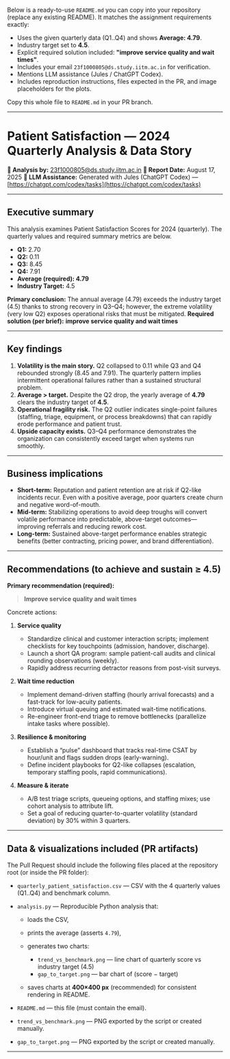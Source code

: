 Below is a ready-to-use `README.md` you can copy into your repository (replace any existing README). It matches the assignment requirements exactly:

* Uses the given quarterly data (Q1..Q4) and shows **Average: 4.79**.
* Industry target set to **4.5**.
* Explicit required solution included: **"improve service quality and wait times"**.
* Includes your email `23f1000805@ds.study.iitm.ac.in` for verification.
* Mentions LLM assistance (Jules / ChatGPT Codex).
* Includes reproduction instructions, files expected in the PR, and image placeholders for the plots.

Copy this whole file to `README.md` in your PR branch.

---

# Patient Satisfaction — 2024 Quarterly Analysis & Data Story

**📧 Analysis by:** [23f1000805@ds.study.iitm.ac.in](mailto:23f1000805@ds.study.iitm.ac.in)
**📅 Report Date:** August 17, 2025
**🤖 LLM Assistance:** Generated with Jules (ChatGPT Codex) — [https://chatgpt.com/codex/tasks](https://chatgpt.com/codex/tasks)

---

## Executive summary

This analysis examines Patient Satisfaction Scores for 2024 (quarterly). The quarterly values and required summary metrics are below.

* **Q1:** 2.70
* **Q2:** 0.11
* **Q3:** 8.45
* **Q4:** 7.91
* **Average (required): 4.79**
* **Industry Target:** 4.5

**Primary conclusion:** The annual average (4.79) exceeds the industry target (4.5) thanks to strong recovery in Q3–Q4; however, the extreme volatility (very low Q2) exposes operational risks that must be mitigated.
**Required solution (per brief):** **improve service quality and wait times**

---

## Key findings

1. **Volatility is the main story.** Q2 collapsed to 0.11 while Q3 and Q4 rebounded strongly (8.45 and 7.91). The quarterly pattern implies intermittent operational failures rather than a sustained structural problem.
2. **Average > target.** Despite the Q2 drop, the yearly average of **4.79** clears the industry target of **4.5**.
3. **Operational fragility risk.** The Q2 outlier indicates single-point failures (staffing, triage, equipment, or process breakdowns) that can rapidly erode performance and patient trust.
4. **Upside capacity exists.** Q3–Q4 performance demonstrates the organization can consistently exceed target when systems run smoothly.

---

## Business implications

* **Short-term:** Reputation and patient retention are at risk if Q2-like incidents recur. Even with a positive average, poor quarters create churn and negative word-of-mouth.
* **Mid-term:** Stabilizing operations to avoid deep troughs will convert volatile performance into predictable, above-target outcomes—improving referrals and reducing rework cost.
* **Long-term:** Sustained above-target performance enables strategic benefits (better contracting, pricing power, and brand differentiation).

---

## Recommendations (to achieve and sustain ≥ 4.5)

**Primary recommendation (required):**

> **Improve service quality and wait times**

Concrete actions:

1. **Service quality**

   * Standardize clinical and customer interaction scripts; implement checklists for key touchpoints (admission, handover, discharge).
   * Launch a short QA program: sample patient-call audits and clinical rounding observations (weekly).
   * Rapidly address recurring detractor reasons from post-visit surveys.

2. **Wait time reduction**

   * Implement demand-driven staffing (hourly arrival forecasts) and a fast-track for low-acuity patients.
   * Introduce virtual queuing and estimated wait-time notifications.
   * Re-engineer front-end triage to remove bottlenecks (parallelize intake tasks where possible).

3. **Resilience & monitoring**

   * Establish a “pulse” dashboard that tracks real-time CSAT by hour/unit and flags sudden drops (early-warning).
   * Define incident playbooks for Q2-like collapses (escalation, temporary staffing pools, rapid communications).

4. **Measure & iterate**

   * A/B test triage scripts, queueing options, and staffing mixes; use cohort analysis to attribute lift.
   * Set a goal of reducing quarter-to-quarter volatility (standard deviation) by 30% within 3 quarters.

---

## Data & visualizations included (PR artifacts)

The Pull Request should include the following files placed at the repository root (or inside the PR folder):

* `quarterly_patient_satisfaction.csv` — CSV with the 4 quarterly values (Q1..Q4) and benchmark column.
* `analysis.py` — Reproducible Python analysis that:

  * loads the CSV,
  * prints the average (asserts `4.79`),
  * generates two charts:

    * `trend_vs_benchmark.png` — line chart of quarterly score vs industry target (4.5)
    * `gap_to_target.png` — bar chart of (score − target)
  * saves charts at **400×400 px** (recommended) for consistent rendering in README.
* `README.md` — this file (must contain the email).
* `trend_vs_benchmark.png` — PNG exported by the script or created manually.
* `gap_to_target.png` — PNG exported by the script or created manually.

---


